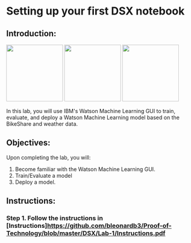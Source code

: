 # Setting up your first DSX notebook

## Introduction:

[<img src="https://raw.githubusercontent.com/bleonardb3/Proof-of-Technology/master/DSX/images/DSX.png" height="150"/>](http://datascience.ibm.com/) [<img src="https://raw.githubusercontent.com/bleonardb3/Proof-of-Technology/master/DSX/images/dashdb-logo.png" height="150"/>](https://www.ibm.com/analytics/us/en/technology/cloud-data-services/dashdb/) [<img src="https://raw.githubusercontent.com/bleonardb3/Proof-of-Technology/master/DSX/images/jupyter.png" height="150"/>](http://jupyter.org/index.html)

In this lab, you will use IBM's Watson Machine Learning GUI to train, evaluate, and deploy a Watson Machine Learning model based on the BikeShare and weather data.  

## Objectives:

Upon completing the lab, you will:

1. Become familiar with the Watson Machine Learning GUI.  
2. Train/Evaluate a model
3. Deploy a model. 

## Instructions:

### Step 1.  Follow the instructions in [Instructions]https://github.com/bleonardb3/Proof-of-Technology/blob/master/DSX/Lab-1/Instructions.pdf
